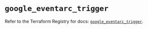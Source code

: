 # `google_eventarc_trigger`

Refer to the Terraform Registry for docs: [`google_eventarc_trigger`](https://registry.terraform.io/providers/hashicorp/google/6.46.0/docs/resources/eventarc_trigger).

